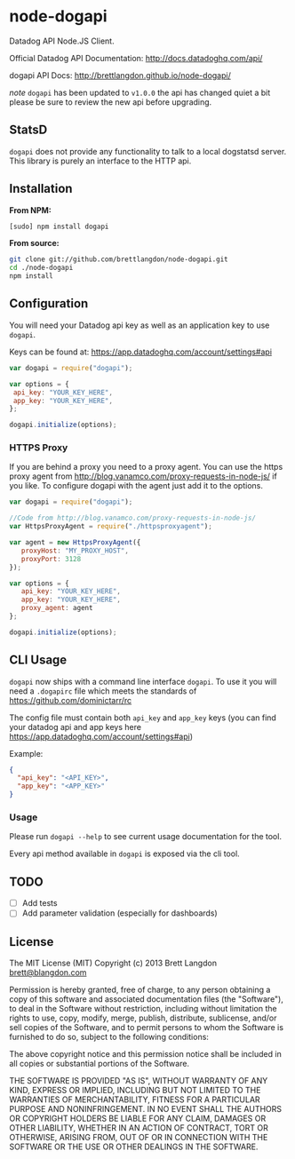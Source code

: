 node-dogapi
===========

Datadog API Node.JS Client.

Official Datadog API Documentation: http://docs.datadoghq.com/api/

dogapi API Docs: http://brettlangdon.github.io/node-dogapi/

*note* `dogapi` has been updated to `v1.0.0` the api has changed quiet a
 bit please be sure to review the new api before upgrading.

## StatsD

`dogapi` does not provide any functionality to talk to a local dogstatsd server.
This library is purely an interface to the HTTP api.

## Installation

**From NPM:**
```bash
[sudo] npm install dogapi
```

**From source:**
```bash
git clone git://github.com/brettlangdon/node-dogapi.git
cd ./node-dogapi
npm install
```

## Configuration

You will need your Datadog api key as well as an application key to use `dogapi`.

Keys can be found at: https://app.datadoghq.com/account/settings#api

```javascript
var dogapi = require("dogapi");

var options = {
 api_key: "YOUR_KEY_HERE",
 app_key: "YOUR_KEY_HERE",
};

dogapi.initialize(options);
```

### HTTPS Proxy

If you are behind a proxy you need to a proxy agent. You can use the https proxy agent from
http://blog.vanamco.com/proxy-requests-in-node-js/ if you like.
To configure dogapi with the agent just add it to the options.

```javascript
var dogapi = require("dogapi");

//Code from http://blog.vanamco.com/proxy-requests-in-node-js/
var HttpsProxyAgent = require("./httpsproxyagent");

var agent = new HttpsProxyAgent({
   proxyHost: "MY_PROXY_HOST",
   proxyPort: 3128
});

var options = {
   api_key: "YOUR_KEY_HERE",
   app_key: "YOUR_KEY_HERE",
   proxy_agent: agent
};

dogapi.initialize(options);
```

## CLI Usage

`dogapi` now ships with a command line interface `dogapi`. To use it you
will need a `.dogapirc` file which meets the standards of
https://github.com/dominictarr/rc

The config file must contain both `api_key` and `app_key` keys (you can find
your datadog api and app keys here
https://app.datadoghq.com/account/settings#api)

Example:

```json
{
  "api_key": "<API_KEY>",
  "app_key": "<APP_KEY>"
}
```

### Usage

Please run `dogapi --help` to see current usage documentation for the tool.

Every api method available in `dogapi` is exposed via the cli tool.

## TODO

- [ ] Add tests
- [ ] Add parameter validation (especially for dashboards)

## License

The MIT License (MIT)
Copyright (c) 2013 Brett Langdon <brett@blangdon.com>

Permission is hereby granted, free of charge, to any person obtaining a copy of this software and associated documentation files (the "Software"), to deal in the Software without restriction, including without limitation the rights to use, copy, modify, merge, publish, distribute, sublicense, and/or sell copies of the Software, and to permit persons to whom the Software is furnished to do so, subject to the following conditions:

The above copyright notice and this permission notice shall be included in all copies or substantial portions of the Software.

THE SOFTWARE IS PROVIDED "AS IS", WITHOUT WARRANTY OF ANY KIND, EXPRESS OR IMPLIED, INCLUDING BUT NOT LIMITED TO THE WARRANTIES OF MERCHANTABILITY, FITNESS FOR A PARTICULAR PURPOSE AND NONINFRINGEMENT. IN NO EVENT SHALL THE AUTHORS OR COPYRIGHT HOLDERS BE LIABLE FOR ANY CLAIM, DAMAGES OR OTHER LIABILITY, WHETHER IN AN ACTION OF CONTRACT, TORT OR OTHERWISE, ARISING FROM, OUT OF OR IN CONNECTION WITH THE SOFTWARE OR THE USE OR OTHER DEALINGS IN THE SOFTWARE.
